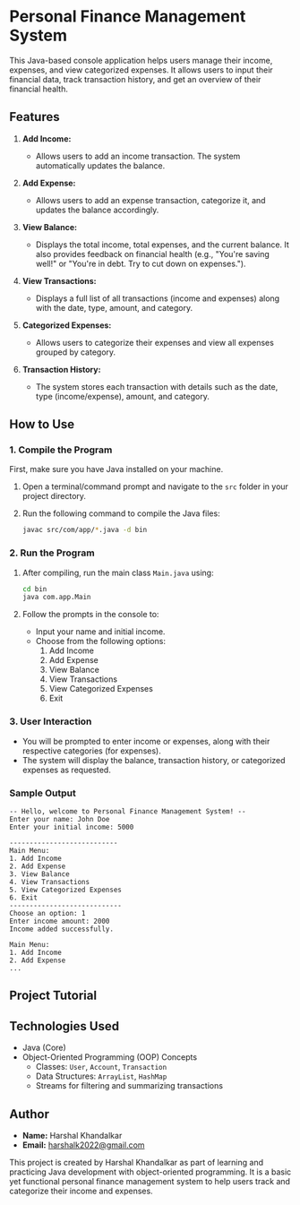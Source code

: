# Personal Finance Management System

This Java-based console application helps users manage their income, expenses, and view categorized expenses. It allows users to input their financial data, track transaction history, and get an overview of their financial health.

## Features

1. **Add Income:**
   - Allows users to add an income transaction. The system automatically updates the balance.

2. **Add Expense:**
   - Allows users to add an expense transaction, categorize it, and updates the balance accordingly.

3. **View Balance:**
   - Displays the total income, total expenses, and the current balance. It also provides feedback on financial health (e.g., "You're saving well!" or "You're in debt. Try to cut down on expenses.").

4. **View Transactions:**
   - Displays a full list of all transactions (income and expenses) along with the date, type, amount, and category.

5. **Categorized Expenses:**
   - Allows users to categorize their expenses and view all expenses grouped by category.

6. **Transaction History:**
   - The system stores each transaction with details such as the date, type (income/expense), amount, and category.

## How to Use

### 1. Compile the Program

First, make sure you have Java installed on your machine.

1. Open a terminal/command prompt and navigate to the `src` folder in your project directory.
2. Run the following command to compile the Java files:

   ```bash
   javac src/com/app/*.java -d bin
   ```

### 2. Run the Program

1. After compiling, run the main class `Main.java` using:

   ```bash
   cd bin
   java com.app.Main
   ```

2. Follow the prompts in the console to:
   - Input your name and initial income.
   - Choose from the following options:
     1. Add Income
     2. Add Expense
     3. View Balance
     4. View Transactions
     5. View Categorized Expenses
     6. Exit

### 3. User Interaction

- You will be prompted to enter income or expenses, along with their respective categories (for expenses).
- The system will display the balance, transaction history, or categorized expenses as requested.

### Sample Output

```
-- Hello, welcome to Personal Finance Management System! --
Enter your name: John Doe
Enter your initial income: 5000

---------------------------
Main Menu:
1. Add Income
2. Add Expense
3. View Balance
4. View Transactions
5. View Categorized Expenses
6. Exit
----------------------------
Choose an option: 1
Enter income amount: 2000
Income added successfully.

Main Menu:
1. Add Income
2. Add Expense
...
```

## Project Tutorial

## Technologies Used

- Java (Core)
- Object-Oriented Programming (OOP) Concepts
  - Classes: `User`, `Account`, `Transaction`
  - Data Structures: `ArrayList`, `HashMap`
  - Streams for filtering and summarizing transactions

## Author

- **Name:** Harshal Khandalkar
- **Email:** <harshalk2022@gmail.com>

This project is created by Harshal Khandalkar as part of learning and practicing Java development with object-oriented programming. It is a basic yet functional personal finance management system to help users track and categorize their income and expenses.
